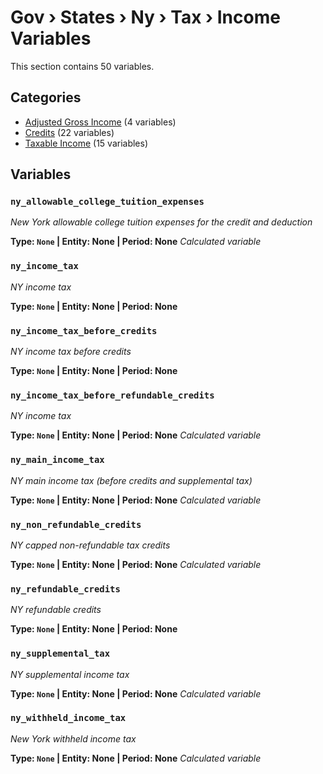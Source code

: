 # Gov › States › Ny › Tax › Income Variables

This section contains 50 variables.

## Categories

- [Adjusted Gross Income](adjusted_gross_income/index.md) (4 variables)
- [Credits](credits/index.md) (22 variables)
- [Taxable Income](taxable_income/index.md) (15 variables)

## Variables

### `ny_allowable_college_tuition_expenses`
*New York allowable college tuition expenses for the credit and deduction*

**Type: `None` | Entity: None | Period: None**
*Calculated variable*

### `ny_income_tax`
*NY income tax*

**Type: `None` | Entity: None | Period: None**

### `ny_income_tax_before_credits`
*NY income tax before credits*

**Type: `None` | Entity: None | Period: None**

### `ny_income_tax_before_refundable_credits`
*NY income tax*

**Type: `None` | Entity: None | Period: None**
*Calculated variable*

### `ny_main_income_tax`
*NY main income tax (before credits and supplemental tax)*

**Type: `None` | Entity: None | Period: None**
*Calculated variable*

### `ny_non_refundable_credits`
*NY capped non-refundable tax credits*

**Type: `None` | Entity: None | Period: None**
*Calculated variable*

### `ny_refundable_credits`
*NY refundable credits*

**Type: `None` | Entity: None | Period: None**

### `ny_supplemental_tax`
*NY supplemental income tax*

**Type: `None` | Entity: None | Period: None**
*Calculated variable*

### `ny_withheld_income_tax`
*New York withheld income tax*

**Type: `None` | Entity: None | Period: None**
*Calculated variable*

